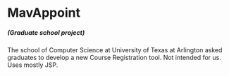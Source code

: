 # MavAppoint
##### (Graduate school project) 
The school of Computer Science at University of Texas at Arlington asked graduates to develop a new Course Registration tool.  Not intended for us.  Uses mostly JSP.

